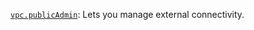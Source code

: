 [`vpc.publicAdmin`](../../../../iam/concepts/access-control/roles.md#vpc-public-admin): Lets you manage external connectivity.

